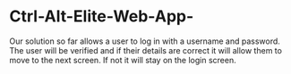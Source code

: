 # Ctrl-Alt-Elite-Web-App-
Our solution so far allows a user to log in with a username and password. The user will be verified and if their details are correct it will allow them to move to the next screen.
If not it will stay on the login screen.
